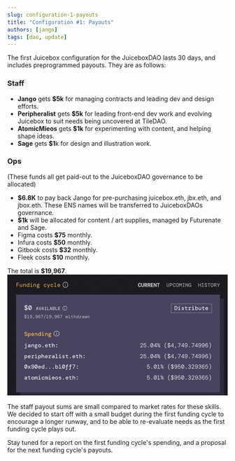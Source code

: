 ```yaml
---
slug: configuration-1-payouts
title: "Configuration #1: Payouts"
authors: [jango]
tags: [dao, update]
---
```


The first Juicebox configuration for the JuiceboxDAO lasts 30 days, and includes preprogrammed payouts. They are as follows: 

### Staff

- **Jango** gets **$5k** for managing contracts and leading dev and design efforts.
- **Peripheralist** gets **$5k** for leading front-end dev work and evolving Juicebox to suit needs being uncovered at TileDAO.
- **AtomicMieos** gets **$1k** for experimenting with content, and helping shape ideas.
- **Sage** gets **$1**k for design and illustration work.

### Ops 

(These funds all get paid-out to the JuiceboxDAO governance to be allocated)

- **$6.8K** to pay back Jango for pre-purchasing juicebox.eth, jbx.eth, and jbox.eth. These ENS names will be transferred to JuiceboxDAOs governance. 
- **$1k** will be allocated for content / art supplies, managed by Futurenate and Sage. 
- Figma costs **$75** monthly.
- Infura costs **$50** monthly.
- Gitbook costs **$32** monthly.
- Fleek costs **$10** monthly.

The total is **$19,967**.
![](image-7.png)

The staff payout sums are small compared to market rates for these skills. We decided to start off with a small budget during the first funding cycle to encourage a longer runway, and to be able to re-evaluate needs as the first funding cycle plays out. 

Stay tuned for a report on the first funding cycle's spending, and a proposal for the next funding cycle's payouts.
